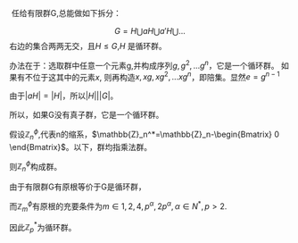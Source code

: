 ​
任给有限群G,总能做如下拆分：

$$
G={H\bigcup aH \bigcup a'H \bigcup ...}
$$
​右边的集合两两无交，且$H\leq G$,$H$ 是循环群。

办法在于：选取群中任意一个元素g,并构成序列$g,g^2,...g^n$，它是一个循环群。
如果有不位于这其中的元素$x$,
则再构造$x,xg,xg^2,...xg^{n}$，即陪集。显然$e=g^{n-1}$
​


由于$|aH|=|H|$，所以$|H| | |G|$。

所以，如果G没有真子群，它是一个循环群。

假设$\mathbb{Z}_n^{\phi}$,代表n的缩系，$\mathbb{Z}_n^*=\mathbb{Z}_n-\begin{Bmatrix} 0 \end{Bmatrix}$。以下，群均指乘法群。

则$\mathbb{Z}_n^{\phi}$构成群。

由于有限群G有原根等价于G是循环群，

而$\mathbb{Z}_m^\phi$有原根的充要条件为$m\in 1,2,4,p^\alpha,2p^\alpha,\alpha \in N^*,p>2.$

因此$\mathbb{Z}_p^*$为循环群。

​